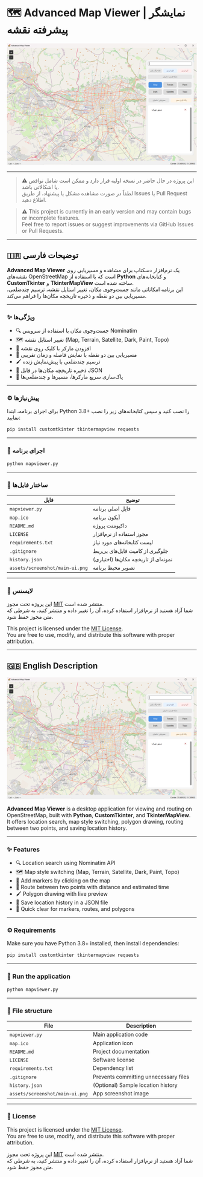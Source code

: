 # 🗺️ Advanced Map Viewer | نمایشگر پیشرفته نقشه

![نمایی از برنامه](assets/screenshot/main-ui.png)

---

> ⚠️ این پروژه در حال حاضر در نسخه اولیه قرار دارد و ممکن است شامل نواقص یا اشکالاتی باشد.  
> لطفاً در صورت مشاهده مشکل یا پیشنهاد، از طریق Issues یا Pull Request اطلاع دهید.

> ⚠️ This project is currently in an early version and may contain bugs or incomplete features.  
> Feel free to report issues or suggest improvements via GitHub Issues or Pull Requests.

---

## 🇮🇷 توضیحات فارسی

**Advanced Map Viewer** یک نرم‌افزار دسکتاپ برای مشاهده و مسیریابی روی نقشه‌های OpenStreetMap است که با استفاده از **Python** و کتابخانه‌های **CustomTkinter** و **TkinterMapView** ساخته شده است.  
این برنامه امکاناتی مانند جست‌وجوی مکان، تغییر استایل نقشه، ترسیم چندضلعی، مسیریابی بین دو نقطه و ذخیره تاریخچه مکان‌ها را فراهم می‌کند.

---

### ✨ ویژگی‌ها
- 🔍 جست‌وجوی مکان با استفاده از سرویس Nominatim  
- 🗺️ تغییر استایل نقشه (Map, Terrain, Satellite, Dark, Paint, Topo)  
- 📍 افزودن مارکر با کلیک روی نقشه  
- 📏 مسیریابی بین دو نقطه با نمایش فاصله و زمان تقریبی  
- 🖌️ ترسیم چندضلعی با پیش‌نمایش زنده  
- 💾 ذخیره تاریخچه مکان‌ها در فایل JSON  
- 🧹 پاک‌سازی سریع مارکرها، مسیرها و چندضلعی‌ها  

---

### ⚙️ پیش‌نیازها
برای اجرای برنامه، ابتدا Python 3.8+ را نصب کنید و سپس کتابخانه‌های زیر را نصب نمایید:

```bash
pip install customtkinter tkintermapview requests
```

---

### 🚀 اجرای برنامه
```bash
python mapviewer.py
```

---

### 📂 ساختار فایل‌ها
| فایل | توضیح |
|------|-------|
| `mapviewer.py` | فایل اصلی برنامه |
| `map.ico` | آیکون برنامه |
| `README.md` | داکیومنت پروژه |
| `LICENSE` | مجوز استفاده از نرم‌افزار |
| `requirements.txt` | لیست کتابخانه‌های مورد نیاز |
| `.gitignore` | جلوگیری از کامیت فایل‌های بی‌ربط |
| `history.json` | (اختیاری) نمونه‌ای از تاریخچه مکان‌ها |
| `assets/screenshot/main-ui.png` | تصویر محیط برنامه |

---

### 📜 لایسنس
این پروژه تحت مجوز [MIT](LICENSE) منتشر شده است.  
شما آزاد هستید از نرم‌افزار استفاده کرده، آن را تغییر داده و منتشر کنید، به شرطی که متن مجوز حفظ شود.

This project is licensed under the [MIT License](LICENSE).  
You are free to use, modify, and distribute this software with proper attribution.

---

## 🇬🇧 English Description

![App Screenshot](assets/screenshot/main-ui.png)

**Advanced Map Viewer** is a desktop application for viewing and routing on OpenStreetMap, built with **Python**, **CustomTkinter**, and **TkinterMapView**.  
It offers location search, map style switching, polygon drawing, routing between two points, and saving location history.

---

### ✨ Features
- 🔍 Location search using Nominatim API  
- 🗺️ Map style switching (Map, Terrain, Satellite, Dark, Paint, Topo)  
- 📍 Add markers by clicking on the map  
- 📏 Route between two points with distance and estimated time  
- 🖌️ Polygon drawing with live preview  
- 💾 Save location history in a JSON file  
- 🧹 Quick clear for markers, routes, and polygons  

---

### ⚙️ Requirements
Make sure you have Python 3.8+ installed, then install dependencies:

```bash
pip install customtkinter tkintermapview requests
```

---

### 🚀 Run the application
```bash
python mapviewer.py
```

---

### 📂 File structure
| File | Description |
|------|-------------|
| `mapviewer.py` | Main application code |
| `map.ico` | Application icon |
| `README.md` | Project documentation |
| `LICENSE` | Software license |
| `requirements.txt` | Dependency list |
| `.gitignore` | Prevents committing unnecessary files |
| `history.json` | (Optional) Sample location history |
| `assets/screenshot/main-ui.png` | App screenshot image |

---

### 📜 License
This project is licensed under the [MIT License](LICENSE).  
You are free to use, modify, and distribute this software with proper attribution.

این پروژه تحت مجوز [MIT](LICENSE) منتشر شده است.  
شما آزاد هستید از نرم‌افزار استفاده کرده، آن را تغییر داده و منتشر کنید، به شرطی که متن مجوز حفظ شود.